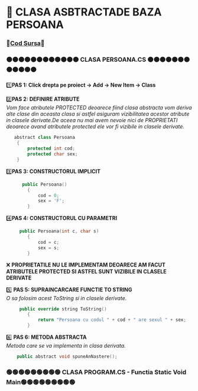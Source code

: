 # 🎯 CLASA ASBTRACTADE BAZA PERSOANA </br>
### 🔮[Cod Sursa](https://github.com/Adriana-Giol/Programare-Aplicatii-Windows/blob/main/1.%20Laborator/2.%20Seminar%202/%5BClean%5DCiurea_Seminar2_1046/Animal.cs)🔮
### 🟠🟠🟠🟠🟠🟠🟠🟠🟠🟠🟠🟠 CLASA PERSOANA.CS 🟠🟠🟠🟠🟠🟠🟠🟠🟠🟠🟠🟠
1️⃣**PAS 1: Click drepta pe proiect -> Add -> New Item -> Class**</br>

2️⃣**PAS 2: DEFINIRE ATRIBUTE**</br>
*Vom face atributele PROTECTED deoarece fiind clasa abstracta vom deriva alte clase din aceasta clasa si astfel asiguram vizibilitatea acestor atribute in clasele derivate.De aceea nu mai avem nevoie nici de PROPRIETATI deoarece avand atributele protected ele vor fi vizibile in clasele derivate.*</br>
```cpp
   abstract class Persoana
    {
        protected int cod;
        protected char sex;
    }
```

3️⃣**PAS 3: CONSTRUCTORUL IMPLICIT**</br>
```cpp
      public Persoana()
        {
            cod = 0;
            sex = 'F';
        }
```

4️⃣**PAS 4: CONSTRUCTORUL CU PARAMETRI**</br>
```cpp
     public Persoana(int c, char s)
        {
            cod = c;
            sex = s;
        }
```
❌ **PROPRIETATILE NU LE IMPLEMENTAM DEOARECE AM FACUT ATRIBUTELE PROTECTED SI ASTFEL SUNT VIZIBILE IN CLASELE DERIVATE**</br>

5️⃣ **PAS 5: SUPRAINCARCARE FUNCTIE TO STRING**</br>
*O sa folosim acest ToString si in clasele derivate.*</br>
```cpp
     public override string ToString()
        {
            return "Persoana cu codul " + cod + " are sexul " + sex;
        }
```

6️⃣ **PAS 6: METODA ABSTRACTA**</br>
*Metoda care se va implementa in clasa derivata.*<br>
```cpp
    public abstract void spuneAnNastere();
```
### 🟢🟢🟢🟢🟢🟢🟢🟢🟢 CLASA PROGRAM.CS - Functia Static Void Main🟢🟢🟢🟢🟢🟢🟢🟢🟢
